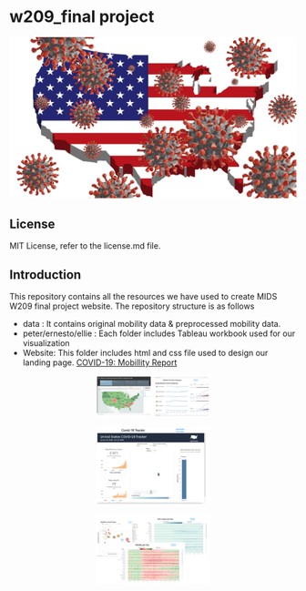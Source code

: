 # w209_final project

<p align="center"><img src="ernesto/website_ernesto/covid_usa.png"></p> 

## License
MIT License, refer to the license.md file.

## Introduction

This repository contains all the resources we have used to create MIDS W209 final project website. The repository structure is as follows

- data : It contains original mobility data & preprocessed mobility data. 
- peter/ernesto/ellie : Each folder includes Tableau workbook used for our visualization
- Website: This folder includes html and css file used to design our landing page.
[COVID-19: Mobillity Report](http://people.ischool.berkeley.edu/~hyunchul78/COVID19/index.html) 

<p align="center"><img src="ellie_tableau.png" width="200"></p> 

<p align="center"><img src="peter_tableau.png" width="200"></p> 

<p align="center"><img src="ernesro_tableau.png" width="200"></p> 
